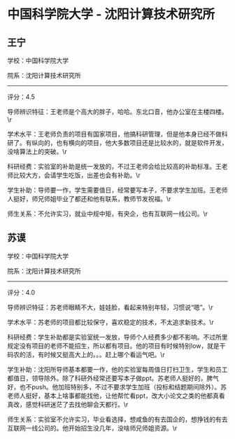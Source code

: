 # 中国科学院大学 - 沈阳计算技术研究所

## 王宁

学校：中国科学院大学

院系：沈阳计算技术研究所

* * *

评分：4.5

导师辨识特征：王老师是个高大的胖子，哈哈。东北口音，他办公室在主楼四楼。\r

学术水平：王老师负责的项目有国家项目，他搞科研管理，但是他本身已经不做科研了。有纵向的，也有横向的项目，他大多数项目还是比较水的，就是软件开发，没啥算法上的突破。\r

科研经费：实验室的补助是统一发放的，不过王老师会给比较高的补助标准。王老师比较大方，会请学生吃饭，出差也会有补助。\r

学生补助：导师要一作，学生需要值日，经常要写本子，不要求学生加班。王老师人挺好，师兄师姐毕业了都还和他有联系，教师节发祝福。\r

师生关系：不允许实习，就业中规中矩，有央企，也有互联网一线公司。\r

## 苏谟

学校：中国科学院大学

院系：沈阳计算技术研究所

* * *

评分：4.0

导师辨识特征：苏老师眼睛不大，娃娃脸，看起来特别年轻，习惯说“嗯”。\r

学术水平：苏老师的项目都比较保守，喜欢稳定的技术，不太追求新技术。\r

科研经费：学生补助都是实验室统一发放，导师个人经费多少都不影响。不过所里规定没有项目的老师不能招生，所以都有项目。他的项目有时候特别low，就是干码农的活，有时候又挺高大上的。。。赶上哪个看运气吧。\r

学生补助：沈阳所导师基本都要一作，他的实验室每周值日打扫卫生，学生和员工都值日，领导除外。除了科研外经常还要写本子做ppt。苏老师人挺好的，脾气好，也不push。他加班特别多，不过不要求学生加班（投标和结题期间除外）。苏老师人挺好，基本上啥事都能找他，让他帮忙看ppt，改大小论文之类的他都真看真改，感觉科研迷茫了去找他聊会天都行。\r

师生关系：实验室不允许实习，毕业看选择，想咸鱼的有去国企的，想挣钱的有去互联网一线公司的。他开始招生没几年，没啥师兄师姐资源。\r